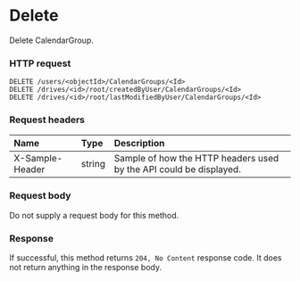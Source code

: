 # Delete

Delete CalendarGroup.
### HTTP request
```http
DELETE /users/<objectId>/CalendarGroups/<Id>
DELETE /drives/<id>/root/createdByUser/CalendarGroups/<Id>
DELETE /drives/<id>/root/lastModifiedByUser/CalendarGroups/<Id>

```
### Request headers
| Name       | Type | Description|
|:---------------|:--------|:----------|
| X-Sample-Header  | string  | Sample of how the HTTP headers used by the API could be displayed.|

### Request body
Do not supply a request body for this method.


### Response
If successful, this method returns `204, No Content` response code. It does not return anything in the response body.

<!-- uuid: 77acd31c-5762-4910-ba23-9abac45d017f\n2015-10-09 15:13:08 UTC -->